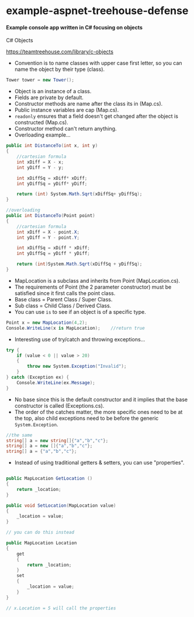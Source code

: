 # example-aspnet-treehouse-defense
#### Example console app written in C# focusing on objects ####

C# Objects

https://teamtreehouse.com/library/c-objects
 
- Convention is to name classes with upper case first letter, so you can name the object by their type (class).
 ```csharp
 Tower tower = new Tower();  
 ```
- Object is an instance of a class.
- Fields are private by default.
- Constructor methods are name after the class its in (Map.cs).
- Public instance variables are cap (Map.cs).
- `readonly` ensures that a field doesn't get changed after the object is constructed (Map.cs).
- Constructor method can't return anything.
- Overloading example...
```csharp
public int DistanceTo(int x, int y)
{
    //cartesian formula
    int xDiff = X - x;
    int yDiff = Y - y;

    int xDiffSq = xDiff* xDiff;
    int yDiffSq = yDiff* yDiff;

    return (int) System.Math.Sqrt(xDiffSq+ yDiffSq);
}

//overloading
public int DistanceTo(Point point)
{
    //cartesian formula
    int xDiff = X - point.X;
    int yDiff = Y - point.Y;

    int xDiffSq = xDiff * xDiff;
    int yDiffSq = yDiff * yDiff;

    return (int)System.Math.Sqrt(xDiffSq + yDiffSq);
}
```
- MapLocation is a subclass and inherits from Point (MapLocation.cs).
- The requirements of Point (the 2 parameter constructor) must be satisfied since it first calls the point class.
- Base class = Parent Class / Super Class.
- Sub class = Child Class / Derived Class.
- You can use `is` to see if an object is of a specific type.
```csharp
Point x = new MapLocation(4,2);
Console.WriteLine(x is MapLocation);	//return true
```
- Interesting use of try/catch and throwing exceptions...
```csharp
try {
    if (value < 0 || value > 20)
    {
        throw new System.Exception("Invalid");
    }
} catch (Exception ex) {
    Console.WriteLine(ex.Message);
}
```
- No base since this is the default constructor and it implies that the base constructor is called (Exceptions.cs).
- The order of the catches matter, the more specific ones need to be at the top, also child exceptions need to be before the generic `System.Exception`.
```csharp
//the same
string[] a = new string[]{"a","b","c"};
string[] a = new []{"a","b","c"};
string[] a = {"a","b","c"};
```
- Instead of using traditional getters & setters, you can use "properties".
```csharp

public MapLocation GetLocation ()
{
    return _location;
}

public void SetLocation(MapLocation value)
{
    _location = value;
}

// you can do this instead

public MapLocation Location 
{
	get
	{
		return _location;
	}
	set
	{
		_location = value;
	}
}

// x.Location = 5 will call the properties

```
